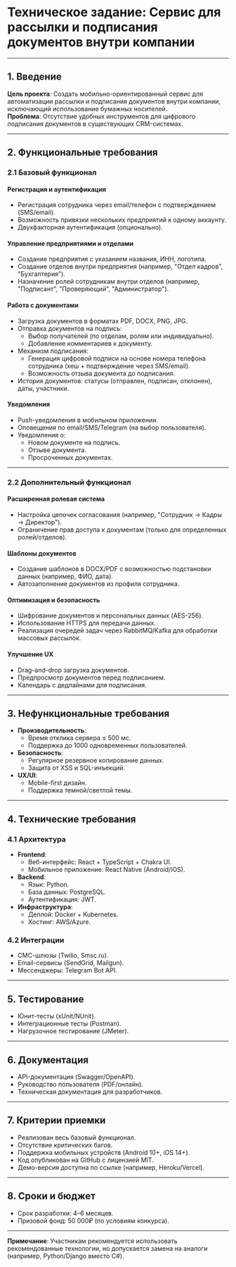 # Техническое задание: Сервис для рассылки и подписания документов внутри компании  

---

## 1. Введение  
**Цель проекта**: Создать мобильно-ориентированный сервис для автоматизации рассылки и подписания документов внутри компании, исключающий использование бумажных носителей.  
**Проблема**: Отсутствие удобных инструментов для цифрового подписания документов в существующих CRM-системах.  

---

## 2. Функциональные требования  

### 2.1 Базовый функционал  
#### **Регистрация и аутентификация**  
- Регистрация сотрудника через email/телефон с подтверждением (SMS/email).  
- Возможность привязки нескольких предприятий к одному аккаунту.  
- Двухфакторная аутентификация (опционально).  

#### **Управление предприятиями и отделами**  
- Создание предприятия с указанием названия, ИНН, логотипа.  
- Создание отделов внутри предприятия (например, "Отдел кадров", "Бухгалтерия").  
- Назначение ролей сотрудникам внутри отделов (например, "Подписант", "Проверяющий", "Администратор").  

#### **Работа с документами**  
- Загрузка документов в форматах PDF, DOCX, PNG, JPG.  
- Отправка документов на подпись:  
  - Выбор получателей (по отделам, ролям или индивидуально).  
  - Добавление комментариев к документу.  
- Механизм подписания:  
  - Генерация цифровой подписи на основе номера телефона сотрудника (хеш + подтверждение через SMS/email).  
  - Возможность отзыва документа до подписания.  
- История документов: статусы (отправлен, подписан, отклонен), даты, участники.  

#### **Уведомления**  
- Push-уведомления в мобильном приложении.  
- Оповещения по email/SMS/Telegram (на выбор пользователя).  
- Уведомления о:  
  - Новом документе на подпись.  
  - Отзыве документа.  
  - Просроченных документах.  

---

### 2.2 Дополнительный функционал  
#### **Расширенная ролевая система**  
- Настройка цепочек согласования (например, "Сотрудник → Кадры → Директор").  
- Ограничение прав доступа к документам (только для определенных ролей/отделов).  

#### **Шаблоны документов**  
- Создание шаблонов в DOCX/PDF с возможностью подстановки данных (например, ФИО, дата).  
- Автозаполнение документов из профиля сотрудника.  

#### **Оптимизация и безопасность**  
- Шифрование документов и персональных данных (AES-256).  
- Использование HTTPS для передачи данных.  
- Реализация очередей задач через RabbitMQ/Kafka для обработки массовых рассылок.  

#### **Улучшение UX**  
- Drag-and-drop загрузка документов.  
- Предпросмотр документов перед подписанием.  
- Календарь с дедлайнами для подписания.  

---

## 3. Нефункциональные требования  
- **Производительность**:  
  - Время отклика сервера ≤ 500 мс.  
  - Поддержка до 1000 одновременных пользователей.  
- **Безопасность**:  
  - Регулярное резервное копирование данных.  
  - Защита от XSS и SQL-инъекций.  
- **UX/UI**:  
  - Mobile-first дизайн.  
  - Поддержка темной/светлой темы.  

---

## 4. Технические требования  
### 4.1 Архитектура  
- **Frontend**:  
  - Веб-интерфейс: React + TypeScript + Chakra UI.  
  - Мобильное приложение: React Native (Android/iOS).  
- **Backend**:  
  - Язык: Python.  
  - База данных: PostgreSQL.  
  - Аутентификация: JWT.  
- **Инфраструктура**:  
  - Деплой: Docker + Kubernetes.  
  - Хостинг: AWS/Azure.  

### 4.2 Интеграции  
- СМС-шлюзы (Twilio, Smsc.ru).  
- Email-сервисы (SendGrid, Mailgun).  
- Мессенджеры: Telegram Bot API.  

---

## 5. Тестирование  
- Юнит-тесты (xUnit/NUnit).  
- Интеграционные тесты (Postman).  
- Нагрузочное тестирование (JMeter).  

---

## 6. Документация  
- API-документация (Swagger/OpenAPI).  
- Руководство пользователя (PDF/онлайн).  
- Техническая документация для разработчиков.  

---

## 7. Критерии приемки  
- Реализован весь базовый функционал.  
- Отсутствие критических багов.  
- Поддержка мобильных устройств (Android 10+, iOS 14+).  
- Код опубликован на GitHub с лицензией MIT.  
- Демо-версия доступна по ссылке (например, Heroku/Vercel).  

---

## 8. Сроки и бюджет  
- Срок разработки: 4–6 месяцев.  
- Призовой фонд: 50 000₽ (по условиям конкурса).  

---

**Примечание**: Участникам рекомендуется использовать рекомендованные технологии, но допускается замена на аналоги (например, Python/Django вместо C#).
